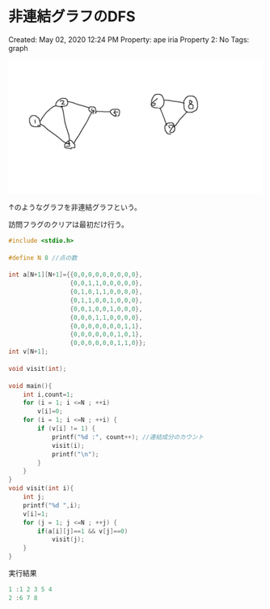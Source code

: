# 非連結グラフのDFS

Created: May 02, 2020 12:24 PM
Property: ape iria
Property 2: No
Tags: graph

![DFS/fvsf.png](DFS/fvsf.png)

↑のようなグラフを非連結グラフという。

訪問フラグのクリアは最初だけ行う。

```c
#include <stdio.h>

#define N 8 //点の数

int a[N+1][N+1]={{0,0,0,0,0,0,0,0,0},
                 {0,0,1,1,0,0,0,0,0},
                 {0,1,0,1,1,0,0,0,0},
                 {0,1,1,0,0,1,0,0,0},
                 {0,0,1,0,0,1,0,0,0},
                 {0,0,0,1,1,0,0,0,0},
                 {0,0,0,0,0,0,0,1,1},
                 {0,0,0,0,0,0,1,0,1},
                 {0,0,0,0,0,0,1,1,0}};
int v[N+1];

void visit(int);

void main(){
    int i,count=1;
    for (i = 1; i <=N ; ++i)
        v[i]=0;
    for (i = 1; i <=N ; ++i) {
        if (v[i] != 1) {
            printf("%d :", count++); //連結成分のカウント
            visit(i);
            printf("\n");
        }
    }
}
void visit(int i){
    int j;
    printf("%d ",i);
    v[i]=1;
    for (j = 1; j <=N ; ++j) {
        if(a[i][j]==1 && v[j]==0)
            visit(j);
    }
}
```

実行結果

```c
1 :1 2 3 5 4
2 :6 7 8
```